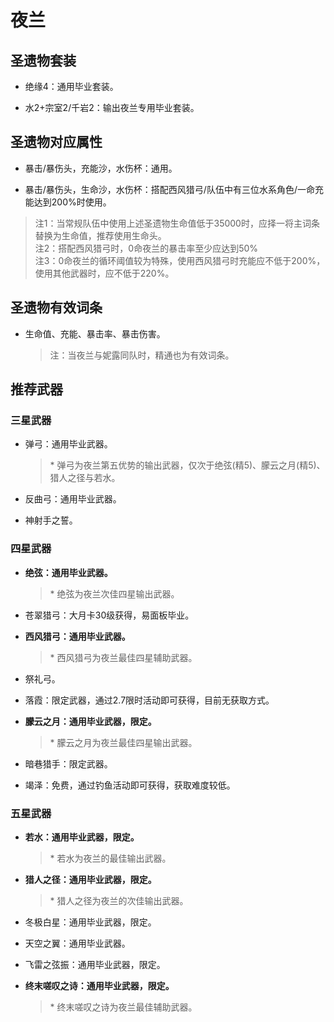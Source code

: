 # 夜兰

## 圣遗物套装  

- 绝缘4：通用毕业套装。  

- 水2+宗室2/千岩2：输出夜兰专用毕业套装。  

## 圣遗物对应属性  

- 暴击/暴伤头，充能沙，水伤杯：通用。  

- 暴击/暴伤头，生命沙，水伤杯：搭配西风猎弓/队伍中有三位水系角色/一命充能达到200%时使用。  

> 注1：当常规队伍中使用上述圣遗物生命值低于35000时，应择一将主词条替换为生命值，推荐使用生命头。  
> 注2：搭配西风猎弓时，0命夜兰的暴击率至少应达到50%  
> 注3：0命夜兰的循环阈值较为特殊，使用西风猎弓时充能应不低于200%，使用其他武器时，应不低于220%。  

## 圣遗物有效词条  

- 生命值、充能、暴击率、暴击伤害。  

  > 注：当夜兰与妮露同队时，精通也为有效词条。  

## 推荐武器  

### 三星武器  

- 弹弓：通用毕业武器。  

  > \* 弹弓为夜兰第五优势的输出武器，仅次于绝弦(精5)、朦云之月(精5)、猎人之径与若水。  

- 反曲弓：通用毕业武器。  

- 神射手之誓。  

### 四星武器  

- **绝弦：通用毕业武器。**

  > \* 绝弦为夜兰次佳四星输出武器。  

- 苍翠猎弓：大月卡30级获得，易面板毕业。  

- **西风猎弓：通用毕业武器。**  

  > \* 西风猎弓为夜兰最佳四星辅助武器。  

- 祭礼弓。  

- 落霞：限定武器，通过2.7限时活动即可获得，目前无获取方式。  

- **朦云之月：通用毕业武器，限定。**  

  > \* 朦云之月为夜兰最佳四星输出武器。  

- 暗巷猎手：限定武器。  

- 竭泽：免费，通过钓鱼活动即可获得，获取难度较低。  

### 五星武器  

- **若水：通用毕业武器，限定。**

  > \* 若水为夜兰的最佳输出武器。  

- **猎人之径：通用毕业武器，限定。**

  > \* 猎人之径为夜兰的次佳输出武器。  

- 冬极白星：通用毕业武器，限定。  

- 天空之翼：通用毕业武器。  

- 飞雷之弦振：通用毕业武器，限定。  

- **终末嗟叹之诗：通用毕业武器，限定。**  

  > \* 终末嗟叹之诗为夜兰最佳辅助武器。
